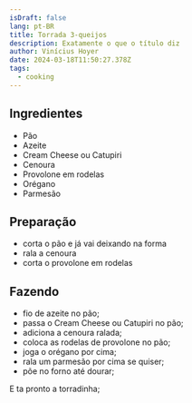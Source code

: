 ```yaml
---
isDraft: false
lang: pt-BR
title: Torrada 3-queijos
description: Exatamente o que o título diz
author: Vinícius Hoyer
date: 2024-03-18T11:50:27.378Z
tags:
  - cooking
---
```


## Ingredientes

- Pão
- Azeite
- Cream Cheese ou Catupiri
- Cenoura
- Provolone em rodelas
- Orégano
- Parmesão

## Preparação

- corta o pão e já vai deixando na forma
- rala a cenoura
- corta o provolone em rodelas

## Fazendo

- fio de azeite no pão;
- passa o Cream Cheese ou Catupiri no pão;
- adiciona a cenoura ralada;
- coloca as rodelas de provolone no pão;
- joga o orégano por cima;
- rala um parmesão por cima se quiser;
- põe no forno até dourar;

E ta pronto a torradinha;
